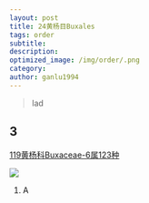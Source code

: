 ```yaml
---
layout: post
title: 24黄杨目Buxales
tags: order    
subtitle: 
description: 
optimized_image: /img/order/.png
category: 
author: ganlu1994  
---
```


> lad

## 3

[119黄杨科Buxaceae-6属123种](https://ganlu1994.github.io/119黄杨科Buxaceae/)

![](/img/phylo/.png)

1. A